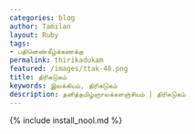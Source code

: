 ```yaml
---    
categories: blog    
author: Tamilan  
layout: Ruby  
tags:  
- பதினெண்கீழ்க்கணக்கு  
permalink: thirikadukam
featured: /images/ttak-48.png  
title: திரிகடுகம்
keywords: இலக்கியம், திரிகடுகம்
description: தனித்தமிழ்ஞாலக்களஞ்சியம் | திரிகடுகம்
--- 
```


{% include install_nool.md %}
